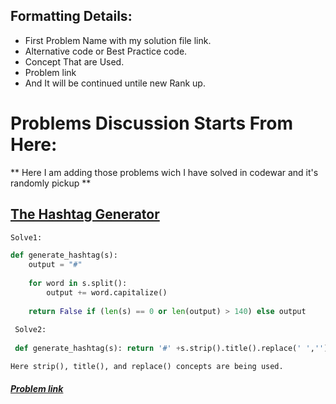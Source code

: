 ## Formatting Details:

- First Problem Name with my solution file link.
- Alternative code or Best Practice code.
- Concept That are Used.
- Problem link
- And It will be continued untile new Rank up.

# Problems Discussion Starts From Here:
** Here I am adding those problems wich I have solved in codewar and it's randomly pickup **


## [The Hashtag Generator](https://github.com/samiulislamponik/codewar/blob/master/6kyu/Hashtag_generator.py 'Problem-1')

```python
Solve1:

def generate_hashtag(s):
    output = "#"
    
    for word in s.split():
        output += word.capitalize()
    
    return False if (len(s) == 0 or len(output) > 140) else output
  
 Solve2:
 
 def generate_hashtag(s): return '#' +s.strip().title().replace(' ','') if 0<len(s)<=140 else False


```

` Here strip(), title(), and replace() concepts are being used. `


##### [Problem link](https://www.codewars.com/kata/52449b062fb80683ec000024/python 'Codewar Problem')


